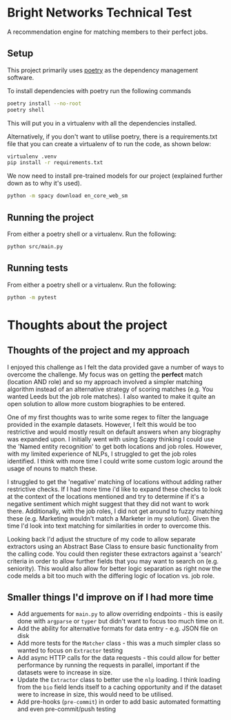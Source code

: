 # Bright Networks Technical Test

A recommendation engine for matching members to their perfect jobs.

## Setup

This project primarily uses [poetry](https://python-poetry.org/) as the dependency management software.

To install dependencies with poetry run the following commands

```bash
poetry install --no-root
poetry shell
```

This will put you in a virtualenv with all the dependencies installed.

Alternatively, if you don't want to utilise poetry, there is a requirements.txt file that you can create a virtualenv of to run the code, as shown below:

```bash
virtualenv .venv
pip install -r requirements.txt
```

We now need to install pre-trained models for our project (explained further down as to why it's used).

```bash
python -m spacy download en_core_web_sm
```

## Running the project

From either a poetry shell or a virtualenv. Run the following:

```bash
python src/main.py
```

## Running tests

From either a poetry shell or a virtualenv. Run the following:

```bash
python -m pytest
```

# Thoughts about the project

## Thoughts of the project and my approach

I enjoyed this challenge as I felt the data provided gave a number of ways to overcome the challenge. My focus was on getting the **perfect** match (location AND role)
and so my approach involved a simpler matching algorithm instead of an alternative strategy of scoring matches (e.g. You wanted Leeds but the job role matches). I also wanted to make it quite an open solution to allow more custom biographies to be entered.

One of my first thoughts was to write some regex to filter the language provided in the example datasets. However, I felt this would be too restrictive and would mostly result on default answers when any biography was expanded upon.
I initially went with using Scapy thinking I could use the 'Named entity recognition' to get both locations and job roles. However, with my limited experience of NLPs, I struggled to get the job roles identified. I think with more
time I could write some custom logic around the usage of nouns to match these.

I struggled to get the 'negative' matching of locations without adding rather restrictive checks. If I had more time i'd like to expand these checks to look at the context of the locations mentioned and try to determine if it's a negative sentiment which might suggest that they did not want to work there. Additionally, with the job roles, I did not get around to fuzzy matching these (e.g. Marketing wouldn't match a Marketer in my solution). Given the time I'd look into text matching for similarities in order to overcome this.

Looking back I'd adjust the structure of my code to allow separate extractors using an Abstract Base Class to ensure basic functionality from the calling code. You could then register these extractors against a 'search' criteria in order to allow further fields that you may want to search on (e.g. seniority). This would also allow for better logic separation as right now the code melds a bit too much with the differing logic of location vs. job role.

## Smaller things I'd improve on if I had more time

* Add arguements for `main.py` to allow overriding endpoints - this is easily done with `argparse` or `typer` but didn't want to focus too much time on it.
* Add the ability for alternative formats for data entry - e.g. JSON file on disk
* Add more tests for the `Matcher` class - this was a much simpler class so wanted to focus on `Extractor` testing
* Add async HTTP calls for the data requests - this could allow for better performance by running the requests in parallel, important if the datasets were to increase in size.
* Update the `Extractor` class to better use the `nlp` loading. I think loading from the `bio` field lends itself to a caching opportunity and if the dataset were to increase in size, this would need to be utilised.
* Add pre-hooks (`pre-commit`) in order to add basic automated formatting and even pre-commit/push testing